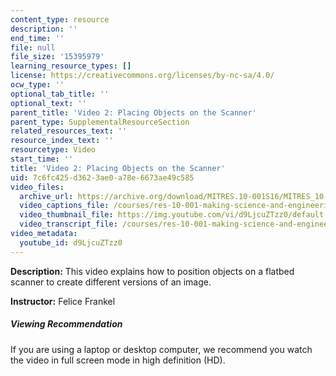 ```yaml
---
content_type: resource
description: ''
end_time: ''
file: null
file_size: '15395979'
learning_resource_types: []
license: https://creativecommons.org/licenses/by-nc-sa/4.0/
ocw_type: ''
optional_tab_title: ''
optional_text: ''
parent_title: 'Video 2: Placing Objects on the Scanner'
parent_type: SupplementalResourceSection
related_resources_text: ''
resource_index_text: ''
resourcetype: Video
start_time: ''
title: 'Video 2: Placing Objects on the Scanner'
uid: 7c6fc425-d362-3ae0-a78e-6673ae49c585
video_files:
  archive_url: https://archive.org/download/MITRES.10-001S16/MITRES_10-001S16_Track03_300k.mp4
  video_captions_file: /courses/res-10-001-making-science-and-engineering-pictures-a-practical-guide-to-presenting-your-work-spring-2016/badb3d4a00435dc9a2311642394d8d55_d9LjcuZTzz0.vtt
  video_thumbnail_file: https://img.youtube.com/vi/d9LjcuZTzz0/default.jpg
  video_transcript_file: /courses/res-10-001-making-science-and-engineering-pictures-a-practical-guide-to-presenting-your-work-spring-2016/e0c9b9da1029bb7026e8c6549539db05_d9LjcuZTzz0.pdf
video_metadata:
  youtube_id: d9LjcuZTzz0
---
```


**Description:** This video explains how to position objects on a flatbed scanner to create different versions of an image.

**Instructor:** Felice Frankel

##### Viewing Recommendation

If you are using a laptop or desktop computer, we recommend you watch the video in full screen mode in high definition (HD).

